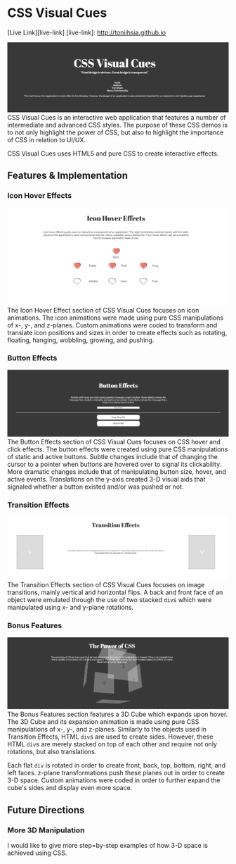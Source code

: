 # CSS Visual Cues
[Live Link][live-link]
[live-link]: http://toniihsia.github.io


![Image of CSS Visual Cues](docs/production-pics/css-visual-cues.png)
CSS Visual Cues is an interactive web application that features a number of intermediate and advanced CSS styles. The purpose of these CSS demos is to not only highlight the power of CSS, but also to highlight the importance of CSS in relation to UI/UX.

CSS Visual Cues uses HTML5 and pure CSS to create interactive effects.

## Features & Implementation
### Icon Hover Effects
![Image of Icon Hover](docs/production-pics/icon-effects.png)
The Icon Hover Effect section of CSS Visual Cues focuses on icon animations. The icon animations were made using pure CSS manipulations of x-, y-, and z-planes. Custom animations were coded to transform and translate icon positions and sizes in order to create effects such as rotating, floating, hanging, wobbling, growing, and pushing.

### Button Effects
![Image of Button Effect](docs/production-pics/button-effects.png)
The Button Effects section of CSS Visual Cues focuses on CSS hover and click effects. The button effects were created using pure CSS manipulations of static and active buttons. Subtle changes include that of changing the cursor to a pointer when buttons are hovered over to signal its clickability. More dramatic changes include that of manipulating button size, hover, and active events. Translations on the y-axis created 3-D visual aids that signaled whether a button existed and/or was pushed or not.

### Transition Effects
![Image of Transition Effects](docs/production-pics/transition-effects.png)
The Transition Effects section of CSS Visual Cues focuses on image transitions, mainly vertical and horizontal flips. A back and front face of an object were emulated through the use of two stacked `div`s which were manipulated using x- and y-plane rotations.

### Bonus Features
![Image of 3D Cube](docs/production-pics/power-of-css.png)
The Bonus Features section features a 3D Cube which expands upon hover. The 3D Cube and its expansion animation is made using pure CSS manipulations of x-, y-, and z-planes. Similarly to the objects used in Transition Effects, HTML `div`s are used to create sides. However, these HTML `div`s are merely stacked on top of each other and require not only rotations, but also translations.

Each flat `div` is rotated in order to create front, back, top, bottom, right, and left faces. z-plane transformations push these planes out in order to create 3-D space. Custom animations were coded in order to further expand the cube's sides and display even more space.

## Future Directions
### More 3D Manipulation
I would like to give more step=by-step examples of how 3-D space is achieved using CSS.

